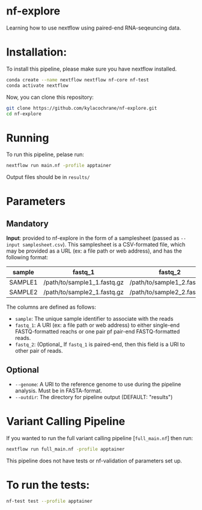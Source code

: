 # nf-explore
Learning how to use nextflow using paired-end RNA-seqeuncing data.


# Installation:

To install this pipeline, please make sure you have nextflow installed. 

```bash
conda create --name nextflow nextflow nf-core nf-test
conda activate nextflow
```

Now, you can clone this repository:

```bash
git clone https://github.com/kylacochrane/nf-explore.git
cd nf-explore
```

# Running

To run this pipeline, pelase run:

```bash
nextflow run main.nf -profile apptainer
```

Output files should be in `results/`

# Parameters
## Mandatory
**Input**: provided to nf-explore in the form of a samplesheet (passed as `--input samplesheet.csv`). This samplesheet is a CSV-formated file, which may be provided as a URL (ex: a file path or web address), and has the following format:

| sample | fastq_1 | fastq_2 |
| ------ | ------- | ------- |
| SAMPLE1 | /path/to/sample1_1.fastq.gz | /path/to/sample1_2.fastq.gz |
| SAMPLE2 | /path/to/sample2_1.fastq.gz | /path/to/sample2_2.fastq.gz |

The columns are defined as follows:
- `sample`: The unique sample identifier to associate with the reads
-  `fastq_1`: A URI (ex: a file path or web address) to either single-end FASTQ-formatted reachs or one pair pf pair-end FASTQ-formatted reads.
-  `fastq_2`: (Optional_ If `fastq_1` is paired-end, then this field is a URI to other pair of reads.

## Optional
- `--genome`: A URI to the reference genome to use during the pipeline analysis. Must be in FASTA-format.
- `--outdir`: The directory for pipeline output (DEFAULT: "results")

# Variant Calling Pipeline
If you wanted to run the full variant calling pipeline [`full_main.nf`] then run:

```bash
nextflow run full_main.nf -profile apptainer
```

This pipeline does not have tests or nf-validation of parameters set up.

# To run the tests:

```bash
nf-test test --profile apptainer
```
